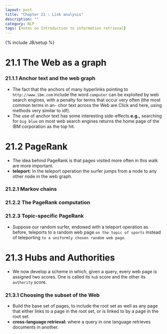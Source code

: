```yaml
---
layout: post
title: "Chapter 21 : Link analysis"
description: ""
category: NLP
tags: [notes on Introduction to information retrieval]
---
```

{% include JB/setup %}

# 21.1 The Web as a graph
### 21.1.1 Anchor text and the web graph
* The fact that the anchors of many hyperlinks pointing to `http://www.ibm.com` include the word `computer` can be exploited by web search engines, with a penalty for terms that occur very often (the most common terms in an- chor text across the Web are Click and here, using methods very similar to idf).  
* The use of anchor text has some interesting side-effects.**e.g.,** searching for `big blue` on most web search engines returns the home page of the IBM corporation as the top hit.   

# 21.2 PageRank
* The idea behind PageRank is that pages visited more often in this walk are more important.  
* **teleport:** In the teleport operation the surfer jumps from a node to any other node in the web graph. 
 
### 21.2.1 Markov chains

### 21.2.2 The PageRank computation

### 21.2.3 Topic-specific PageRank
* Suppose our random surfer, endowed with a teleport operation as before, teleports to a random web page `on the topic of sports` instead of teleporting `to a uniformly chosen random web page`.   

# 21.3 Hubs and Authorities
* We now develop a scheme in which, given a query, every web page is assigned two scores. One is called its `hub` score and the other its `authority` score.  

### 21.3.1 Choosing the subset of the Web
* Build the base set of pages, to include the root set as well as any page that either links to a page in the root set, or is linked to by a page in the root set.  
* **cross-language retrieval:** where a query in one language retrieves documents in another.   

